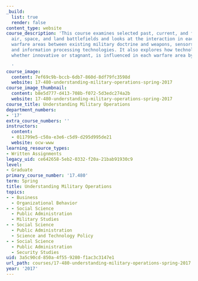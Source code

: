 ```yaml
---
_build:
  list: true
  render: false
content_type: website
course_description: 'This course examines selected past, current, and future sea,
  air, space, and land battlefields and looks at the interaction in each of these
  warfare areas between existing military doctrine and weapons, sensors, communications,
  and information processing technologies. It also explores how technological development,
  whether innovative or stagnant, is influenced in each warfare area by military doctrine.

  '
course_image:
  content: 7ef69c9b-bccb-6db7-860d-8df79fc3598d
  website: 17-480-understanding-military-operations-spring-2017
course_image_thumbnail:
  content: b8e5d777-d413-708b-f072-5d3edc274a2b
  website: 17-480-understanding-military-operations-spring-2017
course_title: Understanding Military Operations
department_numbers:
- '17'
extra_course_numbers: ''
instructors:
  content:
  - 011799e5-c50a-e3e6-c5d9-d295d995de21
  website: ocw-www
learning_resource_types:
- Written Assignments
legacy_uid: ce642658-5eb2-0332-f20a-21bab91930c9
level:
- Graduate
primary_course_number: '17.480'
term: Spring
title: Understanding Military Operations
topics:
- - Business
  - Organizational Behavior
- - Social Science
  - Public Administration
  - Military Studies
- - Social Science
  - Public Administration
  - Science and Technology Policy
- - Social Science
  - Public Administration
  - Security Studies
uid: 3a5c90cd-850a-4f55-9280-f1ac3c3147e1
url_path: courses/17-480-understanding-military-operations-spring-2017
year: '2017'
---
```

